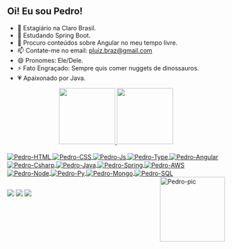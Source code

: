 ## Oi! Eu sou Pedro!

- 🔭 Estagiário na Claro Brasil.
- 🌱 Estudando Spring Boot.
- 🤔 Procuro conteúdos sobre Angular no meu tempo livre.
- 📫 Contate-me no email: pluiz.braz@gmail.com
- 😄 Pronomes: Ele/Dele.
- ⚡ Fato Engraçado: Sempre quis comer nuggets de dinossauros.
- 💗 Apaixonado por Java.
<div align="center">
  <a href="https://github.com/plbraz">
  <img height="130em" src="https://github-readme-stats.vercel.app/api?username=plbraz&show_icons=true&theme=dracula&include_all_commits=true&count_private=true&title=""Pedro Braz's Stats"""/>
  <img height="130em" src="https://github-readme-stats.vercel.app/api/top-langs/?username=plbraz&layout=compact&langs_count=7&theme=dracula"/> 
</div>
  
  <div style="display: inline_block"><br>
  <img align="center" alt="Pedro-HTML" src="https://img.shields.io/badge/HTML5-E34F26?style=for-the-badge&logo=html5&logoColor=white">
  <img align="center" alt="Pedro-CSS" src="https://img.shields.io/badge/CSS3-1572B6?style=for-the-badge&logo=css3&logoColor=white">
  <img align="center" alt="Pedro-Js" src="https://img.shields.io/badge/JavaScript-323330?style=for-the-badge&logo=javascript&logoColor=F7DF1E">
  <img align="center" alt="Pedro-Type" src="https://img.shields.io/badge/TypeScript-007ACC?style=for-the-badge&logo=typescript&logoColor=white">
  <img align="center" alt="Pedro-Angular" src="https://img.shields.io/badge/Angular-DD0031?style=for-the-badge&logo=angular&logoColor=white">
  <img align="center" alt="Pedro-Csharp" src="https://img.shields.io/badge/C%23-239120?style=for-the-badge&logo=c-sharp&logoColor=white">
  <img align="center" alt="Pedro-Java" src="https://img.shields.io/badge/Java-ED8B00?style=for-the-badge&logo=openjdk&logoColor=white">
  <img align="center" alt="Pedro-Spring" src="https://img.shields.io/badge/Spring-6DB33F?style=for-the-badge&logo=spring&logoColor=white">  
  <img align="center" alt="Pedro-AWS" src="https://img.shields.io/badge/Amazon_AWS-232F3E?style=for-the-badge&logo=amazon-aws&logoColor=white">
  <img align="center" alt="Pedro-Node" src="https://img.shields.io/badge/Node.js-43853D?style=for-the-badge&logo=node.js&logoColor=white">
  <img align="center" alt="Pedro-Py" src="https://img.shields.io/badge/Python-3776AB?style=for-the-badge&logo=python&logoColor=white">
  <img align="center" alt="Pedro-Mongo" src="https://img.shields.io/badge/MongoDB-4EA94B?style=for-the-badge&logo=mongodb&logoColor=white">
  <img align="center" alt="Pedro-SQL" src="https://img.shields.io/badge/Microsoft_SQL_Server-CC2927?style=for-the-badge&logo=microsoft-sql-server&logoColor=white">
  
    
  <img align="right" alt="Pedro-pic" height="150" data-canonical-src="https://imgur.com/a/rZVE1mY" style="max-width: 100%;">
</div>
  
  ##
  
  <div> 
 
  <a href="https://instagram.com/redkouga13" target="_blank"><img src="https://img.shields.io/badge/-Instagram-%23E4405F?style=for-the-badge&logo=instagram&logoColor=white" target="_blank"></a>
  <a href = "mailto:pluiz.braz@gmail.com"><img src="https://img.shields.io/badge/-Gmail-%23333?style=for-the-badge&logo=gmail&logoColor=white" target="_blank"></a>
  <a href="https://www.linkedin.com/in/plbraz/" target="_blank"><img src="https://img.shields.io/badge/-LinkedIn-%230077B5?style=for-the-badge&logo=linkedin&logoColor=white" target="_blank"></a> 

 
</div>
